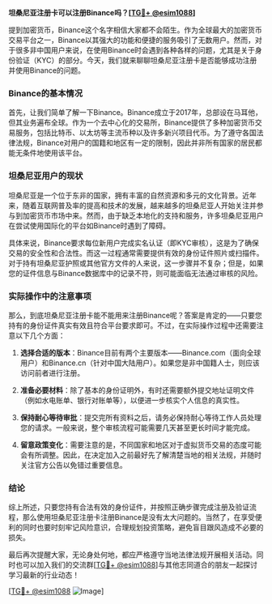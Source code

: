 **坦桑尼亚注册卡可以注册Binance吗？[[TG💪+ @esim1088](https://t.me/s/esim1088)]**

提到加密货币，Binance这个名字相信大家都不会陌生。作为全球最大的加密货币交易平台之一，Binance以其强大的功能和便捷的服务吸引了无数用户。然而，对于很多非中国用户来说，在使用Binance时会遇到各种各样的问题，尤其是关于身份验证（KYC）的部分。今天，我们就来聊聊坦桑尼亚注册卡是否能够成功注册并使用Binance的问题。

### Binance的基本情况

首先，让我们简单了解一下Binance。Binance成立于2017年，总部设在马耳他，但其业务遍布全球。作为一个去中心化的交易所，Binance提供了多种加密货币交易服务，包括比特币、以太坊等主流币种以及许多新兴项目代币。为了遵守各国法律法规，Binance对用户的国籍和地区有一定的限制，因此并非所有国家的居民都能无条件地使用该平台。

### 坦桑尼亚用户的现状

坦桑尼亚是一个位于东非的国家，拥有丰富的自然资源和多元的文化背景。近年来，随着互联网普及率的提高和技术的发展，越来越多的坦桑尼亚人开始关注并参与到加密货币市场中来。然而，由于缺乏本地化的支持和服务，许多坦桑尼亚用户在尝试使用国际化的平台如Binance时遇到了障碍。

具体来说，Binance要求每位新用户完成实名认证（即KYC审核），这是为了确保交易的安全性和合法性。而这一过程通常需要提供有效的身份证件照片或扫描件。对于持有坦桑尼亚护照或其他官方文件的人来说，这一步骤并不复杂；但是，如果您的证件信息与Binance数据库中的记录不符，则可能面临无法通过审核的风险。

### 实际操作中的注意事项

那么，到底坦桑尼亚注册卡能不能用来注册Binance呢？答案是肯定的——只要您持有的身份证件真实有效且符合平台要求即可。不过，在实际操作过程中还需要注意以下几个方面：

1. **选择合适的版本**：Binance目前有两个主要版本——Binance.com（面向全球用户）和Binance.cn（针对中国大陆用户）。如果您是非中国籍人士，则应该访问前者进行注册。
   
2. **准备必要材料**：除了基本的身份证明外，有时还需要额外提交地址证明文件（例如水电账单、银行对账单等），以便进一步核实个人信息的真实性。

3. **保持耐心等待审批**：提交完所有资料之后，请务必保持耐心等待工作人员处理您的请求。一般来说，整个审核流程可能需要几天甚至更长时间才能完成。

4. **留意政策变化**：需要注意的是，不同国家和地区对于虚拟货币交易的态度可能会有所调整。因此，在决定加入之前最好先了解清楚当地的相关法规，并随时关注官方公告以免错过重要信息。

### 结论

综上所述，只要您持有合法有效的身份证件，并按照正确步骤完成注册及验证流程，那么使用坦桑尼亚注册卡注册Binance是没有太大问题的。当然了，在享受便利的同时也要时刻牢记风险意识，合理规划投资策略，避免盲目跟风造成不必要的损失。

最后再次提醒大家，无论身处何地，都应严格遵守当地法律法规开展相关活动。同时也可以加入我们的交流群[[TG💪+ @esim1088](https://t.me/s/esim1088)]与其他志同道合的朋友一起探讨学习最新的行业动态！

[[TG💪+ @esim1088](https://t.me/s/esim1088) ![Image](https://i.postimg.cc/4NQfJmqS/Snipaste-2025-05-13-00-14-12.png)]